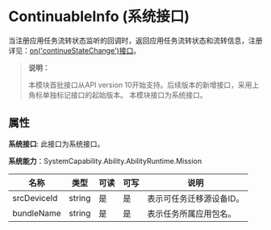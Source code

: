 # ContinuableInfo (系统接口)

当注册应用任务流转状态监听的回调时，返回应用任务流转状态和流转信息，注册详见：[on('continueStateChange')接口](../apis/js-apis-distributedMissionManager.md#distributedmissionmanageroncontinuestatechange10)。

> **说明：**
>
> 本模块首批接口从API version 10开始支持。后续版本的新增接口，采用上角标单独标记接口的起始版本。
> 本模块接口为系统接口。

## 属性

**系统接口**: 此接口为系统接口。

**系统能力**：SystemCapability.Ability.AbilityRuntime.Mission

| 名称       | 类型   | 可读   | 可写   | 说明      |
| -------- | ------ | ---- | ---- | ------- |
| srcDeviceId | string | 是    | 是    | 表示可任务迁移源设备ID。 |
| bundleName | string | 是    | 是    | 表示任务所属应用包名。 |